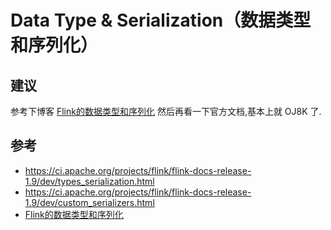 # Data Type & Serialization（数据类型和序列化）

## 建议
参考下博客 [Flink的数据类型和序列化](https://www.jianshu.com/p/e8bc484fa4c5) 然后再看一下官方文档,基本上就 OJ8K 了.

## 参考
* <https://ci.apache.org/projects/flink/flink-docs-release-1.9/dev/types_serialization.html>
* <https://ci.apache.org/projects/flink/flink-docs-release-1.9/dev/custom_serializers.html>
* [Flink的数据类型和序列化](https://www.jianshu.com/p/e8bc484fa4c5)